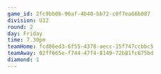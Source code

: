 ```yaml
---
game_id: 2fc9bb0b-96af-4b40-bb72-c0f7ea66b087
division: U12
round: 2
day: Friday
time: 7.30pm
teamHome: fcd86ed3-6f55-4378-aecc-15f747ccbbc5
teamAway: 02ff665e-f744-47f4-8149-72b81fc675bd
diamond: 1
---
```

